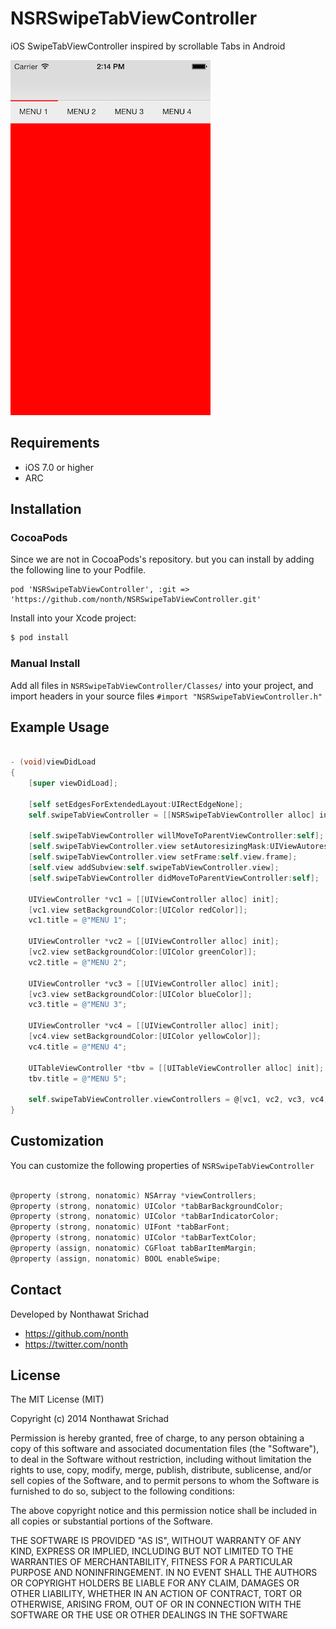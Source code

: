 NSRSwipeTabViewController
=========================

iOS SwipeTabViewController inspired by scrollable Tabs in Android

![NSRSwipeTabViewController Screenshot](https://raw.githubusercontent.com/nonth/NSRSwipeTabViewController/master/screenshot.png "NSRSwipeTabViewController Screenshot")

## Requirements

* iOS 7.0 or higher
* ARC

## Installation

### CocoaPods

Since we are not in CocoaPods's repository. but you can install by adding the following line to your Podfile.

```
pod 'NSRSwipeTabViewController', :git => 'https://github.com/nonth/NSRSwipeTabViewController.git'
```

Install into your Xcode project:

``` bash
$ pod install
```

### Manual Install

Add all files in `NSRSwipeTabViewController/Classes/` into your project, and import headers in your source files `#import "NSRSwipeTabViewController.h"`

## Example Usage

``` objective-c

- (void)viewDidLoad
{
    [super viewDidLoad];

    [self setEdgesForExtendedLayout:UIRectEdgeNone];
    self.swipeTabViewController = [[NSRSwipeTabViewController alloc] init];

    [self.swipeTabViewController willMoveToParentViewController:self];
    [self.swipeTabViewController.view setAutoresizingMask:UIViewAutoresizingFlexibleWidth | UIViewAutoresizingFlexibleHeight];
    [self.swipeTabViewController.view setFrame:self.view.frame];
    [self.view addSubview:self.swipeTabViewController.view];
    [self.swipeTabViewController didMoveToParentViewController:self];

    UIViewController *vc1 = [[UIViewController alloc] init];
    [vc1.view setBackgroundColor:[UIColor redColor]];
    vc1.title = @"MENU 1";

    UIViewController *vc2 = [[UIViewController alloc] init];
    [vc2.view setBackgroundColor:[UIColor greenColor]];
    vc2.title = @"MENU 2";

    UIViewController *vc3 = [[UIViewController alloc] init];
    [vc3.view setBackgroundColor:[UIColor blueColor]];
    vc3.title = @"MENU 3";

    UIViewController *vc4 = [[UIViewController alloc] init];
    [vc4.view setBackgroundColor:[UIColor yellowColor]];
    vc4.title = @"MENU 4";

    UITableViewController *tbv = [[UITableViewController alloc] init];
    tbv.title = @"MENU 5";

    self.swipeTabViewController.viewControllers = @[vc1, vc2, vc3, vc4, tbv];
}

```

## Customization

You can customize the following properties of `NSRSwipeTabViewController`

``` objective-c

@property (strong, nonatomic) NSArray *viewControllers;
@property (strong, nonatomic) UIColor *tabBarBackgroundColor;
@property (strong, nonatomic) UIColor *tabBarIndicatorColor;
@property (strong, nonatomic) UIFont *tabBarFont;
@property (strong, nonatomic) UIColor *tabBarTextColor;
@property (assign, nonatomic) CGFloat tabBarItemMargin;
@property (assign, nonatomic) BOOL enableSwipe;

```

## Contact

Developed by Nonthawat Srichad

- https://github.com/nonth
- https://twitter.com/nonth

## License

The MIT License (MIT)

Copyright (c) 2014 Nonthawat Srichad

Permission is hereby granted, free of charge, to any person obtaining a copy
of this software and associated documentation files (the "Software"), to deal
in the Software without restriction, including without limitation the rights
to use, copy, modify, merge, publish, distribute, sublicense, and/or sell
copies of the Software, and to permit persons to whom the Software is
furnished to do so, subject to the following conditions:

The above copyright notice and this permission notice shall be included in all
copies or substantial portions of the Software.

THE SOFTWARE IS PROVIDED "AS IS", WITHOUT WARRANTY OF ANY KIND, EXPRESS OR
IMPLIED, INCLUDING BUT NOT LIMITED TO THE WARRANTIES OF MERCHANTABILITY,
FITNESS FOR A PARTICULAR PURPOSE AND NONINFRINGEMENT. IN NO EVENT SHALL THE
AUTHORS OR COPYRIGHT HOLDERS BE LIABLE FOR ANY CLAIM, DAMAGES OR OTHER
LIABILITY, WHETHER IN AN ACTION OF CONTRACT, TORT OR OTHERWISE, ARISING FROM,
OUT OF OR IN CONNECTION WITH THE SOFTWARE OR THE USE OR OTHER DEALINGS IN THE
SOFTWARE
